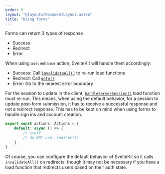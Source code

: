 ```yaml
---
order: 5
layout: "@layouts/DocumentLayout.astro"
title: "Using forms"
---
```


Forms can return 3 types of response

- Success
- Redirect
- Error

When using `use:enhance` action, SvelteKit will handle them accordingly:

- Success: Call [`invalidateAll()`](https://kit.svelte.dev/docs/modules#$app-navigation-invalidateall) to re-run load functions
- Redirect: Call [`goto()`](https://kit.svelte.dev/docs/modules#$app-navigation-goto)
- Error: Go to the nearest error boundary

For the session to update in the client, [`handleServerSession()`](/sveltekit/api-reference/server-api#handleserversession) load function must re-run. This means, when using the default behavior, for a session to update post-form submission, it has to receive a successful response and not a redirect response. This has to be kept on mind when using forms to handle sign ins and account creation.

```ts
export const actions: Actions = {
    default: async () => {
        // stuff
        // do NOT use: redirect()
    }
}
```

Of course, you can configure the default behavior of SvelteKit so it calls `invalidateAll()` on redirects, though it may not be necessary if you have a load function that redirects users based on their auth state.